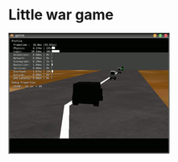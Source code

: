 # Little war game
![Image](https://github.com/pythonbrad/traffic_simulator/blob/master/snapshot.jpg)